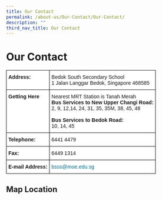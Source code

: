 ```yaml
---
title: Our Contact
permalink: /about-us/Our-Contact/Our-Contact/
description: ""
third_nav_title: Our Contact
---
```

Our Contact
===========

<style type="text/css">
.tg  {border-collapse:collapse;border-spacing:0;}
.tg td{border-color:black;border-style:solid;border-width:1px;font-family:Arial, sans-serif;font-size:14px;
  overflow:hidden;padding:10px 5px;word-break:normal;}
.tg th{border-color:black;border-style:solid;border-width:1px;font-family:Arial, sans-serif;font-size:14px;
  font-weight:normal;overflow:hidden;padding:10px 5px;word-break:normal;}
.tg .tg-dgl5{background-color:#FFF;font-weight:bold;text-align:left;vertical-align:top}
.tg .tg-ktyi{background-color:#FFF;text-align:left;vertical-align:top}
.tg .tg-zr06{background-color:#FFF;text-align:left;vertical-align:middle}
.tg .tg-zhqn{background-color:#FFF;color:#076C8E;text-align:left;vertical-align:top}
</style>
<table class="tg">
<thead>
  <tr>
    <th class="tg-dgl5">Address:</th>
    <th class="tg-ktyi"><span style="background-color:transparent">Bedok South Secondary School </span><br><span style="background-color:transparent">1 Jalan Langgar Bedok, Singapore 468585</span></th>
  </tr>
</thead>
<tbody>
  <tr>
    <td class="tg-dgl5">Getting Here</td>
    <td class="tg-ktyi">Nearest MRT Station is Tanah Merah<br><span style="font-weight:bold">Bus Services to New Upper Changi Road: </span><br>2, 9, 12,14, 24, 31, 35, 35M, 38, 45, 48 <br><br><span style="font-weight:bold">Bus Services to Bedok Road: </span><br><span style="background-color:transparent">10, 14, 45 </span></td>
  </tr>
  <tr>
    <td class="tg-dgl5">Telephone:</td>
    <td class="tg-zr06">6441 4479 <br></td>
  </tr>
  <tr>
    <td class="tg-dgl5">Fax:</td>
    <td class="tg-zr06">6449 1314 <br></td>
  </tr>
  <tr>
    <td class="tg-dgl5">E-mail Address:</td>
    <td class="tg-zhqn"><span style="text-decoration:none;color:#076C8E">bsss@moe.edu.sg </span></td>
  </tr>
</tbody>
</table>


Map Location
------------